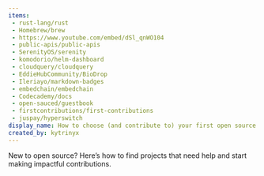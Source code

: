 ```yaml
---
items:
 - rust-lang/rust
 - Homebrew/brew
 - https://www.youtube.com/embed/dSl_qnWO104
 - public-apis/public-apis
 - SerenityOS/serenity
 - komodorio/helm-dashboard
 - cloudquery/cloudquery
 - EddieHubCommunity/BioDrop
 - Ileriayo/markdown-badges
 - embedchain/embedchain
 - Codecademy/docs
 - open-sauced/guestbook 
 - firstcontributions/first-contributions
 - juspay/hyperswitch
display_name: How to choose (and contribute to) your first open source project
created_by: kytrinyx
---
```

New to open source? Here’s how to find projects that need help and start making impactful contributions.
